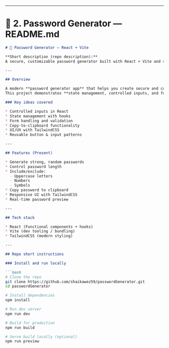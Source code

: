
---

# 🔹 2. Password Generator — README.md  

```markdown
# 🔐 Password Generator — React + Vite

**Short description (repo description):**  
A secure, customizable password generator built with React + Vite and styled with TailwindCSS. Supports length, uppercase, numbers, symbols, and copy-to-clipboard.

---

## Overview

A modern **password generator app** that helps you create secure and customizable passwords instantly.  
This project demonstrates **state management, controlled inputs, and form handling in React**, along with TailwindCSS for **clean UI design**.

### Key ideas covered

* Controlled inputs in React
* State management with hooks
* Form handling and validation
* Copy-to-clipboard functionality
* UI/UX with TailwindCSS
* Reusable button & input patterns

---

## Features (Present)

* Generate strong, random passwords
* Control password length
* Include/exclude:
  - Uppercase letters
  - Numbers
  - Symbols
* Copy password to clipboard
* Responsive UI with TailwindCSS
* Real-time password preview

---

## Tech stack

* React (Functional components + hooks)
* Vite (dev tooling / bundling)
* TailwindCSS (modern styling)

---

## Repo short instructions

### Install and run locally

```bash
# Clone the repo
git clone https://github.com/shaikawez59/passwordGenerator.git
cd passwordGenerator

# Install dependencies
npm install

# Run dev server
npm run dev

# Build for production
npm run build

# Serve build locally (optional)
npm run preview
